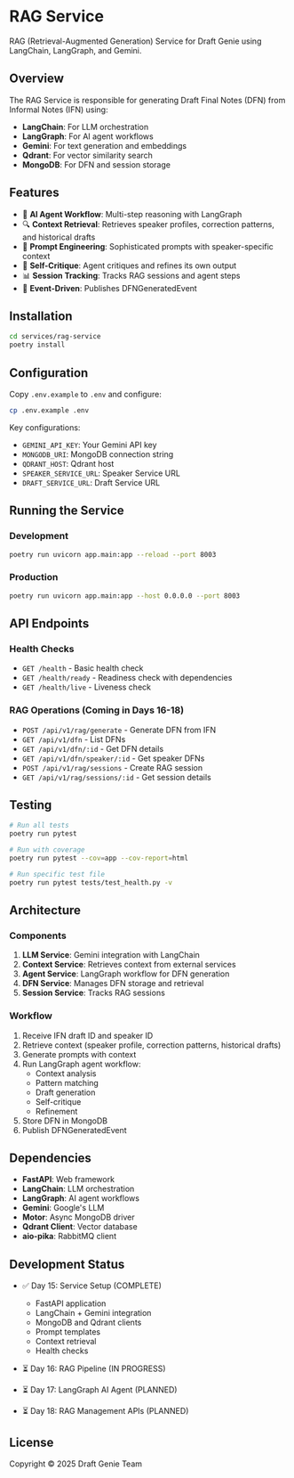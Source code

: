 # RAG Service

RAG (Retrieval-Augmented Generation) Service for Draft Genie using LangChain, LangGraph, and Gemini.

## Overview

The RAG Service is responsible for generating Draft Final Notes (DFN) from Informal Notes (IFN) using:
- **LangChain**: For LLM orchestration
- **LangGraph**: For AI agent workflows
- **Gemini**: For text generation and embeddings
- **Qdrant**: For vector similarity search
- **MongoDB**: For DFN and session storage

## Features

- 🤖 **AI Agent Workflow**: Multi-step reasoning with LangGraph
- 🔍 **Context Retrieval**: Retrieves speaker profiles, correction patterns, and historical drafts
- 📝 **Prompt Engineering**: Sophisticated prompts with speaker-specific context
- 🎯 **Self-Critique**: Agent critiques and refines its own output
- 📊 **Session Tracking**: Tracks RAG sessions and agent steps
- 🔄 **Event-Driven**: Publishes DFNGeneratedEvent

## Installation

```bash
cd services/rag-service
poetry install
```

## Configuration

Copy `.env.example` to `.env` and configure:

```bash
cp .env.example .env
```

Key configurations:
- `GEMINI_API_KEY`: Your Gemini API key
- `MONGODB_URI`: MongoDB connection string
- `QDRANT_HOST`: Qdrant host
- `SPEAKER_SERVICE_URL`: Speaker Service URL
- `DRAFT_SERVICE_URL`: Draft Service URL

## Running the Service

### Development
```bash
poetry run uvicorn app.main:app --reload --port 8003
```

### Production
```bash
poetry run uvicorn app.main:app --host 0.0.0.0 --port 8003
```

## API Endpoints

### Health Checks
- `GET /health` - Basic health check
- `GET /health/ready` - Readiness check with dependencies
- `GET /health/live` - Liveness check

### RAG Operations (Coming in Days 16-18)
- `POST /api/v1/rag/generate` - Generate DFN from IFN
- `GET /api/v1/dfn` - List DFNs
- `GET /api/v1/dfn/:id` - Get DFN details
- `GET /api/v1/dfn/speaker/:id` - Get speaker DFNs
- `POST /api/v1/rag/sessions` - Create RAG session
- `GET /api/v1/rag/sessions/:id` - Get session details

## Testing

```bash
# Run all tests
poetry run pytest

# Run with coverage
poetry run pytest --cov=app --cov-report=html

# Run specific test file
poetry run pytest tests/test_health.py -v
```

## Architecture

### Components

1. **LLM Service**: Gemini integration with LangChain
2. **Context Service**: Retrieves context from external services
3. **Agent Service**: LangGraph workflow for DFN generation
4. **DFN Service**: Manages DFN storage and retrieval
5. **Session Service**: Tracks RAG sessions

### Workflow

1. Receive IFN draft ID and speaker ID
2. Retrieve context (speaker profile, correction patterns, historical drafts)
3. Generate prompts with context
4. Run LangGraph agent workflow:
   - Context analysis
   - Pattern matching
   - Draft generation
   - Self-critique
   - Refinement
5. Store DFN in MongoDB
6. Publish DFNGeneratedEvent

## Dependencies

- **FastAPI**: Web framework
- **LangChain**: LLM orchestration
- **LangGraph**: AI agent workflows
- **Gemini**: Google's LLM
- **Motor**: Async MongoDB driver
- **Qdrant Client**: Vector database
- **aio-pika**: RabbitMQ client

## Development Status

- ✅ Day 15: Service Setup (COMPLETE)
  - FastAPI application
  - LangChain + Gemini integration
  - MongoDB and Qdrant clients
  - Prompt templates
  - Context retrieval
  - Health checks

- ⏳ Day 16: RAG Pipeline (IN PROGRESS)
- ⏳ Day 17: LangGraph AI Agent (PLANNED)
- ⏳ Day 18: RAG Management APIs (PLANNED)

## License

Copyright © 2025 Draft Genie Team


